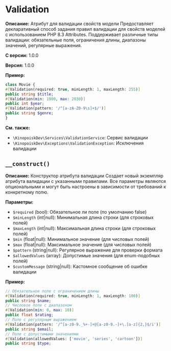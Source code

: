 # Validation

**Описание:** Атрибут для валидации свойств модели
Предоставляет декларативный способ задания правил валидации
для свойств моделей с использованием PHP 8.3 Attributes.
Поддерживает различные типы валидации: обязательные поля,
ограничения длины, диапазоны значений, регулярные выражения.

**С версии:** 1.0.0

**Версия:** 1.0.0

**Пример:**
```php
class Movie {
#[Validation(required: true, minLength: 1, maxLength: 255)]
public string $title;
#[Validation(min: 1900, max: 2030)]
public int $year;
#[Validation(pattern: '/^[a-zA-Z0-9\s]+$/')]
public string $genre;
}
```

**См. также:**

* `\KinopoiskDev\Services\ValidationService`: Сервис валидации
* `\KinopoiskDev\Exceptions\ValidationException`: Исключения валидации

## `__construct()`

**Описание:** Конструктор атрибута валидации
Создает новый экземпляр атрибута валидации с указанными правилами.
Все параметры являются опциональными и могут быть настроены
в зависимости от требований к конкретному полю.

**Параметры:**

* `$required` (bool): Обязательное ли поле (по умолчанию false)
* `$minLength` (int|null): Минимальная длина строки (для строковых полей)
* `$maxLength` (int|null): Максимальная длина строки (для строковых полей)
* `$min` (float|null): Минимальное значение (для числовых полей)
* `$max` (float|null): Максимальное значение (для числовых полей)
* `$pattern` (string|null): Регулярное выражение для проверки формата
* `$allowedValues` (array<string>): Допустимые значения (для enum-подобных полей)
* `$customMessage` (string|null): Кастомное сообщение об ошибке валидации

**Пример:**
```php
// Обязательное поле с ограничением длины
#[Validation(required: true, minLength: 1, maxLength: 100)]
public string $name;
// Числовое поле с диапазоном
#[Validation(min: 0, max: 10)]
public float $rating;
// Поле с регулярным выражением
#[Validation(pattern: '/^[a-z0-9._%+-]+@[a-z0-9.-]+\.[a-z]{2,}$/i')]
public string $email;
// Поле с допустимыми значениями
#[Validation(allowedValues: ['movie', 'series', 'cartoon'])]
public string $type;
```

